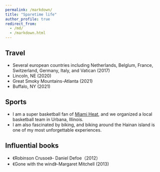 ```yaml
---
permalink: /markdown/
title: "Sparetime life"
author_profile: true
redirect_from: 
  - /md/
  - /markdown.html
---
```


## Travel
* Several european countries including Netherlands, Belglum, France, Switzerland, Germany, Italy, and Vatican (2017)
* Lincoln, NE (2020)
* Great Smoky Mountains-Atlanta (2021)
* Buffalo, NY (2021)

## Sports
 * I am a super basketball fan of [Miami Heat](https://www.nba.com/heat/home), and we organized a local basketball team in Urbana, Illinois.
 * I am also fascinated by biking, and biking around the Hainan island is one of my most unforgettable experiences.

## Influential books
 * 《Robinson Crusoe》- Daniel Defoe（2012）
 * 《Gone with the wind》-Margaret Mitchell (2013)
